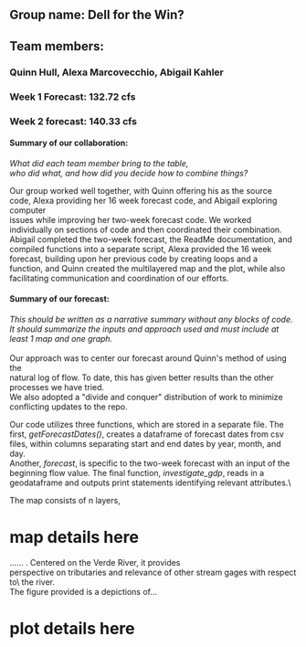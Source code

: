 ## Group name: Dell for the Win?
## Team members:
### Quinn Hull, Alexa Marcovecchio, Abigail Kahler


### Week 1 Forecast: 132.72 cfs

### Week 2 forecast: 140.33 cfs

#### Summary of our collaboration:
*What did each team member bring to the table,\
who did what, and how did you decide how to combine things?*

Our group worked well together, with Quinn offering his as the source\
code, Alexa providing her 16 week forecast code, and Abigail exploring computer\
issues while improving her two-week forecast code. We worked\
individually on sections of code and then coordinated their
combination.\
Abigail completed the two-week forecast, the ReadMe documentation, and\
compiled functions into a separate script, Alexa provided the 16 week\
forecast, building upon her previous code by creating loops and a\
function, and Quinn created the multilayered map and the plot, while also\
facilitating communication and coordination of our efforts.


#### Summary of our forecast:
*This should be written as a narrative summary without any blocks of code.\
It should summarize the inputs and approach used and must include at\
least 1 map and one graph.*\
\
Our approach was to center our forecast around Quinn's method of using the\
natural log of flow.
To date, this has given better results than the other processes we have tried.\
We also adopted a "divide and conquer" distribution of work to minimize\
conflicting updates to the repo.

Our code utilizes three functions, which are stored in a separate file. The\
first, *getForecastDates()*, creates a dataframe of forecast dates from csv\
files, within columns separating start and end dates by year, month, and day.\
Another, *forecast*, is specific to the two-week forecast with an input of the\
beginning flow value. The final function, *investigate_gdp*, reads in a\
geodataframe and outputs print statements identifying relevant attributes.\

The map consists of n layers,
# map details here
...... . Centered on the Verde River, it provides\
perspective on tributaries and relevance of other stream gages with respect to\ the river.\
The figure provided is a depictions of...
# plot details here

